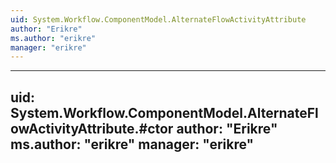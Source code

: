 ```yaml
---
uid: System.Workflow.ComponentModel.AlternateFlowActivityAttribute
author: "Erikre"
ms.author: "erikre"
manager: "erikre"
---
```


---
uid: System.Workflow.ComponentModel.AlternateFlowActivityAttribute.#ctor
author: "Erikre"
ms.author: "erikre"
manager: "erikre"
---
